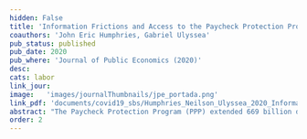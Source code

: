 ```yaml
---
hidden: False
title: 'Information Frictions and Access to the Paycheck Protection Program'
coauthors: 'John Eric Humphries, Gabriel Ulyssea'
pub_status: published
pub_date: 2020
pub_where: 'Journal of Public Economics (2020)'
desc:
cats: labor
link_jour:
image:   'images/journalThumbnails/jpe_portada.png'
link_pdf: 'documents/covid19_sbs/Humphries_Neilson_Ulyssea_2020_InformationFrictions.pdf'
abstract: "The Paycheck Protection Program (PPP) extended 669 billion dollars of forgivable loans in an unprecedented effort to support small businesses affected by the COVID-19 crisis. This paper provides evidence that information frictions and the ``first-come, first-served'' design of the PPP program skewed its resources towards larger firms and may have permanently reduced it's effectiveness. Using new daily survey data on small businesses in the U.S., we show that the smallest businesses were less aware of the PPP and less likely to apply. If they did apply, the smallest businesses applied later, faced longer processing times, and were less likely to have their application approved. These frictions may have mattered, as businesses that received aid report fewer layoffs, higher employment, and improved expectations about the future."
order: 2
---
```

